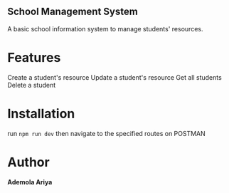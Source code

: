 ## School Management System
A basic school information system to manage students' resources.

# Features
Create a student's resource
Update a student's resource
Get all students
Delete a student

# Installation
run `npm run dev` then navigate to  the specified routes on POSTMAN

# Author
**Ademola Ariya**